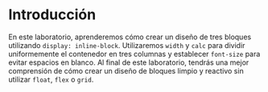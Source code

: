 # Introducción

En este laboratorio, aprenderemos cómo crear un diseño de tres bloques utilizando `display: inline-block`. Utilizaremos `width` y `calc` para dividir uniformemente el contenedor en tres columnas y establecer `font-size` para evitar espacios en blanco. Al final de este laboratorio, tendrás una mejor comprensión de cómo crear un diseño de bloques limpio y reactivo sin utilizar `float`, `flex` o `grid`.
